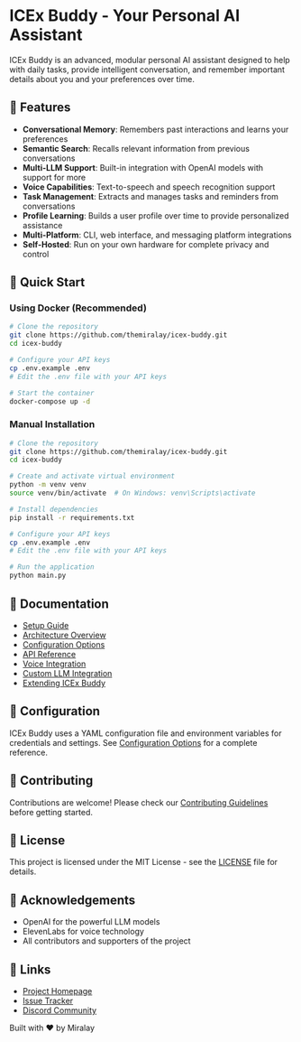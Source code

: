# ICEx Buddy - Your Personal AI Assistant

&#x20;&#x20;

ICEx Buddy is an advanced, modular personal AI assistant designed to help with daily tasks, provide intelligent conversation, and remember important details about you and your preferences over time.

## 🌟 Features

- **Conversational Memory**: Remembers past interactions and learns your preferences
- **Semantic Search**: Recalls relevant information from previous conversations
- **Multi-LLM Support**: Built-in integration with OpenAI models with support for more
- **Voice Capabilities**: Text-to-speech and speech recognition support
- **Task Management**: Extracts and manages tasks and reminders from conversations
- **Profile Learning**: Builds a user profile over time to provide personalized assistance
- **Multi-Platform**: CLI, web interface, and messaging platform integrations
- **Self-Hosted**: Run on your own hardware for complete privacy and control

## 🚀 Quick Start

### Using Docker (Recommended)

```bash
# Clone the repository
git clone https://github.com/themiralay/icex-buddy.git
cd icex-buddy

# Configure your API keys
cp .env.example .env
# Edit the .env file with your API keys

# Start the container
docker-compose up -d
```

### Manual Installation

```bash
# Clone the repository
git clone https://github.com/themiralay/icex-buddy.git
cd icex-buddy

# Create and activate virtual environment
python -m venv venv
source venv/bin/activate  # On Windows: venv\Scripts\activate

# Install dependencies
pip install -r requirements.txt

# Configure your API keys
cp .env.example .env
# Edit the .env file with your API keys

# Run the application
python main.py
```

## 📖 Documentation

- [Setup Guide](docs/setup.md)
- [Architecture Overview](docs/architecture.md)
- [Configuration Options](docs/configuration.md)
- [API Reference](docs/api.md)
- [Voice Integration](docs/voice.md)
- [Custom LLM Integration](docs/custom-llm.md)
- [Extending ICEx Buddy](docs/extending.md)

## 🔧 Configuration

ICEx Buddy uses a YAML configuration file and environment variables for credentials and settings. See [Configuration Options](docs/configuration.md) for a complete reference.

## 🤝 Contributing

Contributions are welcome! Please check our [Contributing Guidelines](CONTRIBUTING.md) before getting started.

## 📜 License

This project is licensed under the MIT License - see the [LICENSE](LICENSE) file for details.

## 🙏 Acknowledgements

- OpenAI for the powerful LLM models
- ElevenLabs for voice technology
- All contributors and supporters of the project

## 🔗 Links

- [Project Homepage](https://github.com/themiralay/icex-buddy)
- [Issue Tracker](https://github.com/themiralay/icex-buddy/issues)
- [Discord Community](https://discord.gg/icex-buddy)

Built with ❤️ by Miralay

